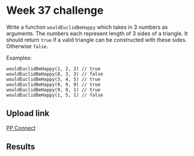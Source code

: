 # Week 37 challenge

Write a function `wouldEuclidBeHappy` which takes in 3 numbers as arguments. The numbers each represent length of 3 sides of a triangle.
It should return `true` if a valid triangle can be constructed with these sides. Otherwise `false`.


Examples:
```
wouldEuclidBeHappy(1, 2, 2) // true
wouldEuclidBeHappy(8, 3, 3) // false
wouldEuclidBeHappy(3, 4, 5) // true
wouldEuclidBeHappy(9, 9, 9) // true
wouldEuclidBeHappy(9, 9, 1) // true
wouldEuclidBeHappy(1, 5, 1) // false
```


## Upload link

[PP Connect](https://connect.passionatepeople.io/code-challenge-submission)

## Results

